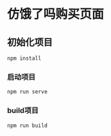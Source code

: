 # 仿饿了吗购买页面

## 初始化项目
```
npm install
```

### 启动项目
```
npm run serve
```

### build项目
```
npm run build
```